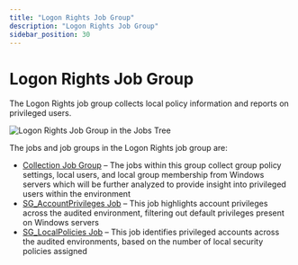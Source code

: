 ```yaml
---
title: "Logon Rights Job Group"
description: "Logon Rights Job Group"
sidebar_position: 30
---
```


# Logon Rights Job Group

The Logon Rights job group collects local policy information and reports on privileged users.

![Logon Rights Job Group in the Jobs Tree](/img/product_docs/accessanalyzer/12.0/solutions/windows/privilegedaccounts/logonrights/jobstree.webp)

The jobs and job groups in the Logon Rights job group are:

- [Collection Job Group](/docs/accessanalyzer/12.0/solutions/windows/privilegedaccounts/logonrights/collection/overview.md) – The jobs within this group collect group policy
  settings, local users, and local group membership from Windows servers which will be further
  analyzed to provide insight into privileged users within the environment
- [SG_AccountPrivileges Job](/docs/accessanalyzer/12.0/solutions/windows/privilegedaccounts/logonrights/sg_accountprivileges.md) – This job highlights account privileges
  across the audited environment, filtering out default privileges present on Windows servers
- [SG_LocalPolicies Job](/docs/accessanalyzer/12.0/solutions/windows/privilegedaccounts/logonrights/sg_localpolicies.md) – This job identifies privileged accounts across the
  audited environments, based on the number of local security policies assigned

